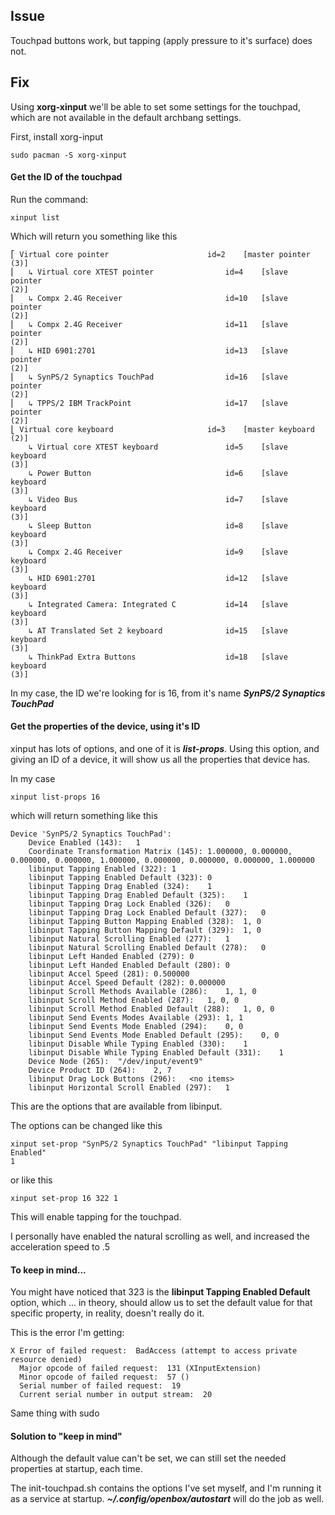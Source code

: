 ## Issue

Touchpad buttons work, but tapping (apply pressure to it's surface) does 
not.

## Fix

Using **xorg-xinput** we'll be able to set some settings for the 
touchpad, which are not available in the default archbang settings.

First, install xorg-input
```
sudo pacman -S xorg-xinput
```

#### Get the ID of the touchpad
Run the command:
```
xinput list
```
Which will return you something like this
```
⎡ Virtual core pointer                    	id=2	[master pointer  
(3)]
⎜   ↳ Virtual core XTEST pointer              	id=4	[slave  pointer  
(2)]
⎜   ↳ Compx 2.4G Receiver                     	id=10	[slave  pointer  
(2)]
⎜   ↳ Compx 2.4G Receiver                     	id=11	[slave  pointer  
(2)]
⎜   ↳ HID 6901:2701                           	id=13	[slave  pointer  
(2)]
⎜   ↳ SynPS/2 Synaptics TouchPad              	id=16	[slave  pointer  
(2)]
⎜   ↳ TPPS/2 IBM TrackPoint                   	id=17	[slave  pointer  
(2)]
⎣ Virtual core keyboard                   	id=3	[master keyboard 
(2)]
    ↳ Virtual core XTEST keyboard             	id=5	[slave  keyboard 
(3)]
    ↳ Power Button                            	id=6	[slave  keyboard 
(3)]
    ↳ Video Bus                               	id=7	[slave  keyboard 
(3)]
    ↳ Sleep Button                            	id=8	[slave  keyboard 
(3)]
    ↳ Compx 2.4G Receiver                     	id=9	[slave  keyboard 
(3)]
    ↳ HID 6901:2701                           	id=12	[slave  keyboard 
(3)]
    ↳ Integrated Camera: Integrated C         	id=14	[slave  keyboard 
(3)]
    ↳ AT Translated Set 2 keyboard            	id=15	[slave  keyboard 
(3)]
    ↳ ThinkPad Extra Buttons                  	id=18	[slave  keyboard 
(3)]

```
In my case, the ID we're looking for is 16, from it's name ***SynPS/2 
Synaptics TouchPad***

#### Get the properties of the device, using it's ID
xinput has lots of options, and one of it is ***list-props***. Using 
this option, and giving an ID of a device, it will show us
all the properties that device has.

In my case
```
xinput list-props 16
```
which will return something like this
```
Device 'SynPS/2 Synaptics TouchPad':
	Device Enabled (143):	1
	Coordinate Transformation Matrix (145):	1.000000, 0.000000, 
0.000000, 0.000000, 1.000000, 0.000000, 0.000000, 0.000000, 1.000000
	libinput Tapping Enabled (322):	1
	libinput Tapping Enabled Default (323):	0
	libinput Tapping Drag Enabled (324):	1
	libinput Tapping Drag Enabled Default (325):	1
	libinput Tapping Drag Lock Enabled (326):	0
	libinput Tapping Drag Lock Enabled Default (327):	0
	libinput Tapping Button Mapping Enabled (328):	1, 0
	libinput Tapping Button Mapping Default (329):	1, 0
	libinput Natural Scrolling Enabled (277):	1
	libinput Natural Scrolling Enabled Default (278):	0
	libinput Left Handed Enabled (279):	0
	libinput Left Handed Enabled Default (280):	0
	libinput Accel Speed (281):	0.500000
	libinput Accel Speed Default (282):	0.000000
	libinput Scroll Methods Available (286):	1, 1, 0
	libinput Scroll Method Enabled (287):	1, 0, 0
	libinput Scroll Method Enabled Default (288):	1, 0, 0
	libinput Send Events Modes Available (293):	1, 1
	libinput Send Events Mode Enabled (294):	0, 0
	libinput Send Events Mode Enabled Default (295):	0, 0
	libinput Disable While Typing Enabled (330):	1
	libinput Disable While Typing Enabled Default (331):	1
	Device Node (265):	"/dev/input/event9"
	Device Product ID (264):	2, 7
	libinput Drag Lock Buttons (296):	<no items>
	libinput Horizontal Scroll Enabled (297):	1
```

This are the options that are available from libinput.

The options can be changed like this
```
xinput set-prop "SynPS/2 Synaptics TouchPad" "libinput Tapping Enabled" 
1
```
or like this
```
xinput set-prop 16 322 1
```
This will enable tapping for the touchpad.

I personally have enabled the natural scrolling as well, and increased 
the acceleration speed to .5

#### To keep in mind...
You might have noticed that 323 is the **libinput Tapping Enabled 
Default** option, which ... in theory, should allow us to set the 
default value for that specific property, in reality, doesn't really do 
it.

This is the error I'm getting:
```
X Error of failed request:  BadAccess (attempt to access private 
resource denied)
  Major opcode of failed request:  131 (XInputExtension)
  Minor opcode of failed request:  57 ()
  Serial number of failed request:  19
  Current serial number in output stream:  20
```
Same thing with sudo

#### Solution to "keep in mind"
Although the default value can't be set, we can still set the needed 
properties at startup, each time.

The init-touchpad.sh contains the options I've set myself, and I'm 
running it as a service at startup. ***~/.config/openbox/autostart*** 
will do the job as well.
